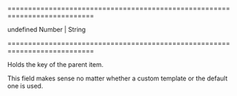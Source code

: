 ===========================================================================
<!--default-->undefined<!--/default-->
<!--type-->Number | String<!--/type-->
===========================================================================

<!--shortDescription-->
Holds the key of the parent item.
<!--/shortDescription-->

<!--fullDescription-->
This field makes sense no matter whether a custom template or the default one is used.
<!--/fullDescription-->